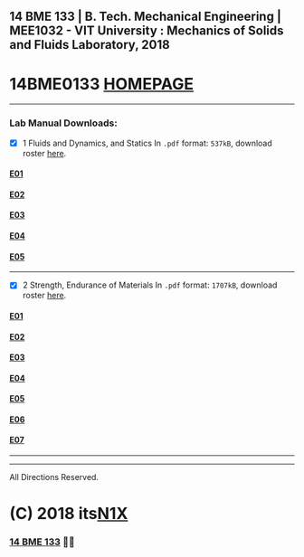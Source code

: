 ##  14 BME 133 | B. Tech. Mechanical Engineering | MEE1032 - VIT University : Mechanics of Solids and Fluids Laboratory, 2018
# 14BME0133 [HOMEPAGE](https://14bme0133.github.io)

---

### Lab Manual Downloads:

 - [x] 1 Fluids and Dynamics, and Statics
In `.pdf` format: `537kB`, download roster [here](assets/manuals/0f.pdf).


#### [E01](assets/manuals/0f01.pdf)
#### [E02](assets/manuals/0f02.pdf)
#### [E03](assets/manuals/0f03.pdf)
#### [E04](assets/manuals/0f04.pdf)
#### [E05](assets/manuals/0f05.pdf)

---

- [x] 2 Strength, Endurance of Materials
In `.pdf` format: `1707kB`, download roster [here](assets/manuals/0s.pdf).

#### [E01](assets/manuals/0s01.pdf)
#### [E02](assets/manuals/0s02.pdf)
#### [E03](assets/manuals/0s03.pdf)
#### [E04](assets/manuals/0s04.pdf)
#### [E05](assets/manuals/0s05.pdf)
#### [E06](assets/manuals/0s06.pdf)
#### [E07](assets/manuals/0s07.pdf)
---
---

All Directions Reserved.
# (C) 2018 its[N1X](https://N1X.site)
### [14 BME 133](https://14bme0133.github.io>) 📴🦄 
